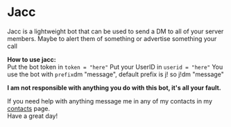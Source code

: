 # Jacc    
 Jacc is a lightweight bot that can be used to send a DM to all of your server members. Maybe to alert them of something or advertise something your call

**How to use jacc:**<br/>
Put the bot token in `token = "here"` 
Put your UserID in `userid = "here"`
You use the bot with `prefix`dm "message", default prefix is j! so j!dm "message"

**I am not responsible with anything you do with this bot, it's all your fault.**  


If you need help with anything message me in any of my contacts in my [contacts](https://github.com/alyy/contacts) page.  
Have a great day!
